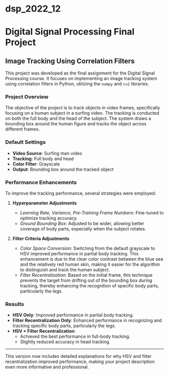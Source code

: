 # dsp_2022_12


# Digital Signal Processing Final Project

## Image Tracking Using Correlation Filters

This project was developed as the final assignment for the Digital Signal Processing course. It focuses on implementing an image tracking system using correlation filters in Python, utilizing the `numpy` and `cv2` libraries.

### Project Overview

The objective of the project is to track objects in video frames, specifically focusing on a human subject in a surfing video. The tracking is conducted on both the full body and the head of the subject. The system draws a bounding box around the human figure and tracks the object across different frames.

### Default Settings

- **Video Source**: Surfing man video
- **Tracking**: Full body and head
- **Color Filter**: Grayscale
- **Output**: Bounding box around the tracked object

### Performance Enhancements

To improve the tracking performance, several strategies were employed:

1. **Hyperparameter Adjustments**
   - *Learning Rate, Variance, Pre-Training Frame Numbers*: Fine-tuned to optimize tracking accuracy.
   - *Ground Bounding Box*: Adjusted to be wider, allowing better coverage of body parts, especially when the subject rotates.

2. **Filter Criteria Adjustments**
   - *Color Space Conversion*: Switching from the default grayscale to HSV improved performance in partial body tracking. This enhancement is due to the clear color contrast between the blue sea and the relatively red human skin, making it easier for the algorithm to distinguish and track the human subject.
   - *Filter Recentralization*: Based on the initial frame, this technique prevents the target from drifting out of the bounding box during tracking, thereby enhancing the recognition of specific body parts, particularly the legs.

### Results

- **HSV Only**: Improved performance in partial body tracking.
- **Filter Recentralization Only**: Enhanced performance in recognizing and tracking specific body parts, particularly the legs.
- **HSV + Filter Recentralization**: 
  - Achieved the best performance in full-body tracking.
  - Slightly reduced accuracy in head tracking.

---

This version now includes detailed explanations for why HSV and filter recentralization improved performance, making your project description even more informative and professional.

